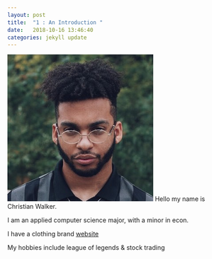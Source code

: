 ```yaml
---
layout: post
title:  "1 : An Introduction "
date:   2018-10-16 13:46:40
categories: jekyll update
---
```

![alt text](../images/avatar.png)
Hello my name is Christian Walker.

I am an applied computer science major, with a minor in econ.

I have a clothing brand [website][website]

My hobbies include league of legends & stock trading

[website]: http://animatrapparel.com
